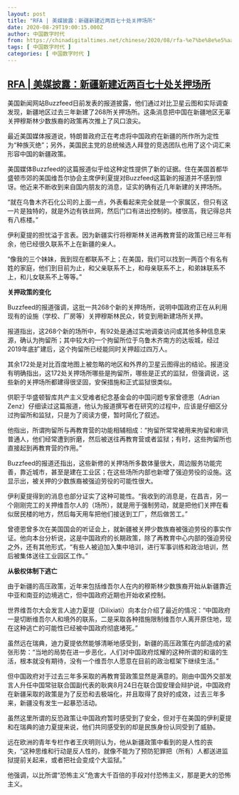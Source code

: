 ```yaml
---
layout: post
title: "RFA | 美媒披露：新疆新建近两百七十处关押场所"
date: 2020-08-29T19:00:15.000Z
author: 中国数字时代
from: https://chinadigitaltimes.net/chinese/2020/08/rfa-%e7%be%8e%e5%aa%92%e6%8a%ab%e9%9c%b2%ef%bc%9a%e6%96%b0%e7%96%86%e6%96%b0%e5%bb%ba%e8%bf%91%e4%b8%a4%e7%99%be%e4%b8%83%e5%8d%81%e5%a4%84%e5%85%b3%e6%8a%bc%e5%9c%ba%e6%89%80/
tags: [ 中国数字时代 ]
categories: [ 中国数字时代 ]
---
```

<!--1598727615000-->
[RFA | 美媒披露：新疆新建近两百七十处关押场所](https://chinadigitaltimes.net/chinese/2020/08/rfa-%e7%be%8e%e5%aa%92%e6%8a%ab%e9%9c%b2%ef%bc%9a%e6%96%b0%e7%96%86%e6%96%b0%e5%bb%ba%e8%bf%91%e4%b8%a4%e7%99%be%e4%b8%83%e5%8d%81%e5%a4%84%e5%85%b3%e6%8a%bc%e5%9c%ba%e6%89%80/)
------

<div>
<p>美国新闻网站Buzzfeed日前发表的报道披露，他们通过对比卫星云图和实际调查发现，新疆地区过去三年新建了268所关押场所。这条消息把中国在新疆地区无辜关押穆斯林少数族裔的政策再次推上了风口浪尖。</p><p>最近美国媒体报道说，特朗普政府正在考虑将中国政府在新疆的所作所为定性为“种族灭绝”；另外，美国民主党的总统候选人拜登的竞选团队也用了这个词汇来形容中国的新疆政策。</p><p>美国媒体Buzzfeed的这篇报道似乎给这种定性提供了新的证据。住在美国首都华盛顿市郊的美国维吾尔协会主席伊利夏提对Buzzfeed这篇新的报道并不感到惊讶。他近来不断收到来自国内朋友的消息，证实的确有近几年新建的关押场所。</p><p>“就在乌鲁木齐石化公司的上面一点，外表看起来完全就是一个家属区，但只有这一片是独特的，就是外边有铁丝网，然后门口有进出控制的。楼很高，我记得总共有八栋楼。”</p><p>伊利夏提的担忧溢于言表。因为新疆实行将穆斯林关进再教育营的政策已经三年有余，他已经很久联系不上在新疆的亲人。</p><p>“像我的三个妹妹，我到现在都联系不上；在美国，我们可以找到一两百个有名有姓的家庭，他们到目前为止，和父亲联系不上，和母亲联系不上，和弟妹联系不上，和儿女联系不上等等。”</p><p><strong>关押政策的变化</strong></p><p>Buzzfeed的报道强调，这批一共268个新的关押场所，说明中国政府正在从利用现有的设施（学校、厂房等）关押穆斯林民众，转变到用新建场所关押。</p><p>报道指出，这268个新的场所中，有92处是通过实地调查访问或其他多种信息来源，确认为拘留所；其中较大的一个拘留所位于乌鲁木齐南方的达坂城，经过2019年底扩建后，这个拘留所已经能同时关押超过四万人。</p><p>其余172处是对比百度地图上被忽略的地区和外界的卫星云图得出的结论。报道没有明确指出，这172处关押场所哪些是拘留所，哪些是正式的监狱，但强调说，这些新的关押场所都建得很坚固，安保措施和正式监狱很类似。</p><p>供职于华盛顿智库共产主义受难者纪念基金会的中国问题专家曾德恩（Adrian Zenz）仔细读过这篇报道，他认为报道撰写者在研究的过程中，应该是仔细区分过拘留所和监狱，只是为了阅读方便，暂时简化了叙述。</p><p>他指出，所谓拘留所与再教育营的功能相辅相成：“拘留所常常被用来拘留和审讯普通人，他们经常遭到折磨，然后被送往再教育营或者监狱；有时，这些拘留所也直接起到再教育营的作用。”</p><p>Buzzfeed的报道还指出，这些新修的关押场所多数体量很大，周边服务功能完善，靠近城市，甚至是建在工业区；在这些场所内部也新增了强迫劳役的设施。这显示出，被关押的少数族裔被强迫劳役的可能性很大。</p><p>伊利夏提得到的消息也部分证实了这种可能性。“我收到的消息是，在昌吉，另一个刚刚完工的关押维吾尔人的（场所），就是用于强制劳动，就是把他们关押在看似居民楼的地方，然后每天用车把他们接送到工厂，然后做苦工。”</p><p>曾德恩曾多次在美国国会的听证会上，就新疆被关押少数族裔被强迫劳役的事实作证。他向本台分析说，这是中国政府的长期政策，除了再教育中心内部的强迫劳役之外，还有其他形式，“有些人被迫加入集中培训，进行军事训练和政治培训，然后被集体送往工业园区工作。”</p><p><strong>从极权体制下逃亡</strong></p><p>由于新疆的高压政策，近年来包括维吾尔人在内的穆斯林少数族裔开始从新疆靠近中亚和南亚的边境逃亡，但中国政府近期也开始收紧控制。</p><p>世界维吾尔大会发言人迪力夏提（Dilixiati）向本台介绍了最近的情况：“中国政府一是切断维吾尔人和境外的联系，二是采取各种措施限制维吾尔人离开原住地，现在这种逃亡的可能性已经被中国政府彻底堵死。”</p><p>虽然远在瑞典，迪力夏提依然能够清晰地感受到，新疆的高压政策在内部造成的紧张形势：“当地的局势在进一步恶化，人们对中国政府炫耀的这种所谓的和谐的生活，根本就没有期待，没有一个维吾尔人愿意在目前的政治框架下继续生活。”</p><p>但中国政府对于过去三年多采取的再教育营政策显然是满意的。刚由中国外交部发言人升任中国常驻联合国副代表的耿爽8月24日在联合国安理会辩护说，中国政府在新疆采取的政策是为了反恐和去极端化，并且取得了良好的成效，过去三年多来，新疆没有发生一起暴恐活动。</p><p>虽然这里所谓的反恐政策让中国政府暂时感受到了安全，但对于在美国的伊利夏提和在瑞典的迪力夏提来说，他们共同感受到的却是民族身份认同受到了威胁。</p><p>远在欧洲的青年专栏作者王庆明则认为，他从新疆政策中看到的是人性的丧失，“这种思维和行动是反人性的，就像不能为了预防犯罪把（所有）人都送进监狱提前关起来，或者把社会变成个大监狱。”</p><p>他强调，以比所谓“恐怖主义”危害大千百倍的手段对付恐怖主义，那是更大的恐怖主义。</p>
</div>
